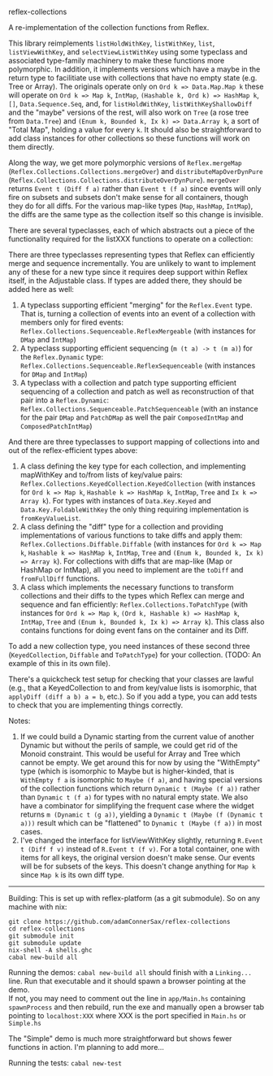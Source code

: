 reflex-collections

A re-implementation of the collection functions from Reflex.  

This library reimplements `listHoldWithKey`, `listWithKey`, `list`, `listViewWithKey`, and `selectViewListWithKey` using some typeclass and associated type-family machinery to make these functions
more polymorphic. In addition, it implements versions which have a maybe in the return type to facilitiate use with collections that have no empty state (e.g. Tree or Array). The originals operate only on `Ord k => Data.Map.Map k` these will operate on `Ord k => Map k`, `IntMap`, `(Hashable k, Ord k) => HashMap k`, `[]`, `Data.Sequence.Seq`, and, for `listHoldWithKey`, `listWithKeyShallowDiff` and the "maybe" versions of the rest, will also 
work on `Tree` (a rose tree from `Data.Tree`) and `(Enum k, Bounded k, Ix k) => Data.Array k`, a sort of "Total Map", holding a value for every `k`.  It should also be straightforward to add class instances for other collections so these functions will work on them directly.

Along the way, we get more polymorphic versions of `Reflex.mergeMap` (`Reflex.Collections.Collections.mergeOver`) and `distributeMapOverDynPure` (`Reflex.Collections.Collections.distributeOverDynPure`).  `mergeOver` returns `Event t (Diff f a)` rather than `Event t (f a)` since events will only fire on subsets and subsets don't make sense for all containers, though they do for all diffs. For the various map-like types (`Map`, `HashMap`, `IntMap`), the diffs are the same type as the collection itself so this change is invisible.

There are several typeclasses, each of which abstracts out a piece of the functionality required for the listXXX functions to operate on a collection:

There are three typeclasses representing types that Reflex can efficiently merge and sequence incrementally.  You are unlikely to want to implement any of these for a new type since it requires deep support within Reflex itself, in the Adjustable class.  If types are added there, they should be added here as well:
1. A typeclass supporting efficient "merging" for the `Reflex.Event` type. That is, turning a collection of events into an event of a collection with members only for fired events: `Reflex.Collections.Sequenceable.ReflexMergeable` (with instances for `DMap` and `IntMap`)
2. A typeclass supporting efficient sequencing (`m (t a) -> t (m a)`) for the `Reflex.Dynamic` type: `Reflex.Collections.Sequenceable.ReflexSequenceable` (with instances for `DMap` and `IntMap`)
3. A typeclass with a collection and patch type supporting efficient sequencing of a collection and patch as well as reconstruction of that pair into a `Reflex.Dynamic`: `Reflex.Collections.Sequenceable.PatchSequenceable` (with an instance for the pair `DMap` and `PatchDMap` as well the pair `ComposedIntMap` and `ComposedPatchIntMap`)

And there are three typeclasses to support mapping of collections into and out of the reflex-efficient types above:
1. A class defining the key type for each collection, and implementing mapWithKey and to/from lists of key/value pairs: `Reflex.Collections.KeyedCollection.KeyedCollection` (with instances for `Ord k => Map k`, `Hashable k => HashMap k`, `IntMap`, `Tree` and `Ix k => Array k`). For types with instances of `Data.Key.Keyed` and `Data.Key.FoldableWithKey` the only thing requiring implementation is `fromKeyValueList`.
2. A class defining the "diff" type for a collection and providing implementations of various functions to take diffs and apply them: `Reflex.Collections.Diffable.Diffable` (with instances for `Ord k => Map k`, `Hashable k => HashMap k`, `IntMap`, `Tree` and `(Enum k, Bounded k, Ix k) => Array k`).  For collections with diffs that are map-like (Map or HashMap or IntMap), all you need to implement are the `toDiff` and `fromFullDiff` functions.
3. A class which implements the necessary functions to transform collections and their diffs to the types which Reflex can merge and sequence and fan efficiently: `Reflex.Collections.ToPatchType` (with instances for `Ord k => Map k`, `(Ord k, Hashable k) => HashMap k`, `IntMap`, `Tree` and `(Enum k, Bounded k, Ix k) => Array k`).  This class also contains functions for doing event fans on the container and its Diff.

To add a new collection type, you need instances of these second three (`KeyedCollection`, `Diffable` and `ToPatchType`) for your collection. (TODO: An example of this in its own file).

There's a quickcheck test setup for checking that your classes are lawful (e.g., that a KeyedCollection to and from key/value lists is isomorphic, that `applyDiff (diff a b) a = b`, etc.).  So if you add a type, you can add tests to check that you are implementing things correctly.  

Notes:
1.  If we could build a Dynamic starting from the current value of another Dynamic but without the perils of sample, we could get rid of the Monoid constraint. This would be useful for Array and Tree which cannot be empty.  We get around this for now by using the "WithEmpty" type (which is isomorphic to Maybe but is higher-kinded, that is `WithEmpty f a` is isomorphic to `Maybe (f a)`, and having special versions of the collection functions which return `Dynamic t (Maybe (f a))` rather than `Dynamic t (f a)` for types with no natural empty state.  We also have a combinator for simplifying the frequent case where the widget returns `m (Dynamic t (g a))`, yielding a `Dynamic t (Maybe (f (Dynamic t a)))` result which can be "flattened" to `Dynamic t (Maybe (f a))` in most cases. 
2. I've changed the interface for listViewWithKey slightly, returning `R.Event t (Diff f v)` instead of `R.Event t (f v)`.  For a total container, one with items for all keys, the original version doesn't make sense.  Our events will be for subsets of the keys. This doesn't change anything for `Map k` since `Map k` is its own diff type.
----

Building:
This is set up with reflex-platform (as a git submodule). So on any machine with nix:
```
git clone https://github.com/adamConnerSax/reflex-collections
cd reflex-collections
git submodule init
git submodule update
nix-shell -A shells.ghc
cabal new-build all
```

Running the demos:
`cabal new-build all` should finish with a `Linking...` line.  Run that executable and it should spawn a browser pointing at the demo.  
If not, you may need to comment out the line in
`app/Main.hs` containing `spawnProcess` and then rebuild, run the exe and manually open a browser tab pointing to `localhost:XXX` where XXX is the port specified in `Main.hs` or `Simple.hs`

The "Simple" demo is much more straightforward but shows fewer functions in action.  I'm planning to add more...

Running the tests:
`cabal new-test`



